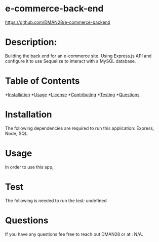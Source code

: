 # e-commerce-back-end
  https://github.com/DMAN28/e-commerce-backend
  # Description: 
  Building the back end for an e-commerce site. Using Express.js API and configure it to use Sequelize to interact with a MySQL database.
  # Table of Contents
  *[Installation](#installation)
  *[Usage](#usage)
  *[License](#license)
  *[Contributing](#contributing)
  *[Testing](#testing)
  *[Questions](#questions)
  # Installation
  The following dependencies are required to run this application: Express, Node, SQL.
  # Usage
  In order to use this app, 
  # Test 
  The following is needed to run the test: undefined
  # Questions 
If you have any questions fee free to reach out DMAN28 or at : N/A.
